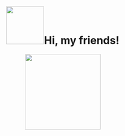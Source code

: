 
<div id="header" align="center">
 
  <h1> <img src="https://media.giphy.com/media/cj8phHyzXoeRGmfTMD/giphy.gif" width="100px"/>Hi, my friends! </h1> 
  <img src="https://media.giphy.com/media/kZociPWkA9V59qGlXX/giphy.gif" width="200"/>
    
</div>


